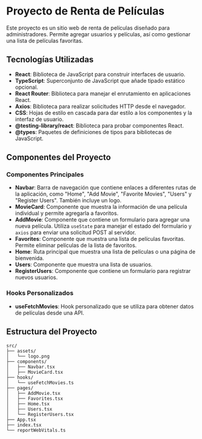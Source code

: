 # Proyecto de Renta de Películas

Este proyecto es un sitio web de renta de películas diseñado para administradores. Permite agregar usuarios y películas, así como gestionar una lista de películas favoritas.

## Tecnologías Utilizadas

- **React**: Biblioteca de JavaScript para construir interfaces de usuario.
- **TypeScript**: Superconjunto de JavaScript que añade tipado estático opcional.
- **React Router**: Biblioteca para manejar el enrutamiento en aplicaciones React.
- **Axios**: Biblioteca para realizar solicitudes HTTP desde el navegador.
- **CSS**: Hojas de estilo en cascada para dar estilo a los componentes y la interfaz de usuario.
- **@testing-library/react**: Biblioteca para probar componentes React.
- **@types**: Paquetes de definiciones de tipos para bibliotecas de JavaScript.

## Componentes del Proyecto

### Componentes Principales

- **Navbar**: Barra de navegación que contiene enlaces a diferentes rutas de la aplicación, como "Home", "Add Movie", "Favorite Movies", "Users" y "Register Users". También incluye un logo.
- **MovieCard**: Componente que muestra la información de una película individual y permite agregarla a favoritos.
- **AddMovie**: Componente que contiene un formulario para agregar una nueva película. Utiliza `useState` para manejar el estado del formulario y `axios` para enviar una solicitud POST al servidor.
- **Favorites**: Componente que muestra una lista de películas favoritas. Permite eliminar películas de la lista de favoritos.
- **Home**: Ruta principal que muestra una lista de películas o una página de bienvenida.
- **Users**: Componente que muestra una lista de usuarios.
- **RegisterUsers**: Componente que contiene un formulario para registrar nuevos usuarios.

### Hooks Personalizados

- **useFetchMovies**: Hook personalizado que se utiliza para obtener datos de películas desde una API.

## Estructura del Proyecto

```plaintext
src/
├── assets/
│   └── logo.png
├── components/
│   ├── Navbar.tsx
│   ├── MovieCard.tsx
├── hooks/
│   └── useFetchMovies.ts
├── pages/
│   ├── AddMovie.tsx
│   ├── Favorites.tsx
│   ├── Home.tsx
│   ├── Users.tsx
│   └── RegisterUsers.tsx
├── App.tsx
├── index.tsx
└── reportWebVitals.ts
